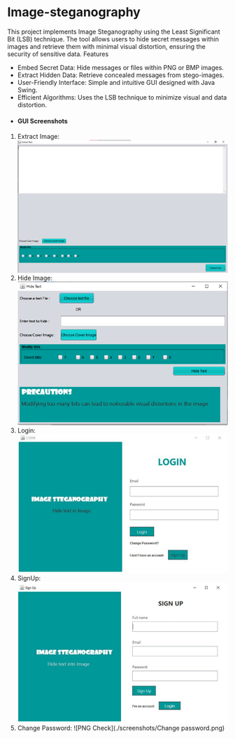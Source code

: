 # Image-steganography
This project implements Image Steganography using the Least Significant Bit (LSB) technique. The tool allows users to hide secret messages within images and retrieve them with minimal visual distortion, ensuring the security of sensitive data.
Features
* Embed Secret Data: Hide messages or files within PNG or BMP images.
* Extract Hidden Data: Retrieve concealed messages from stego-images.
* User-Friendly Interface: Simple and intuitive GUI designed with Java Swing.
* Efficient Algorithms: Uses the LSB technique to minimize visual and data distortion.
* #### GUI Screenshots

1. Extract Image: ![Hide Image](./screenshots/Extracttext.png)
2. Hide Image: ![Altering Threshold](./screenshots/Hidetext.png)
3. Login: ![Extracting Metadata](./screenshots/Login.png)
4. SignUp: ![PNG Check](./screenshots/Signup.png)
5. Change Password: ![PNG Check](./screenshots/Change password.png)
